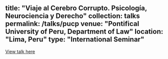 title: "Viaje al Cerebro Corrupto. Psicología, Neurociencia y Derecho"
collection: talks
permalink: /talks/pucp
venue: "Pontifical University of Peru, Department of Law"
location: "Lima, Peru"
type: "International Seminar"
---

[View talk here](https://educast.pucp.edu.pe/video/11343/viaje_al_cerebro_corrupto_psicologia_neurociencia_y_derecho__parte_02)
